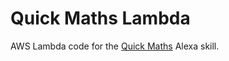 # Quick Maths Lambda

AWS Lambda code for the [Quick Maths](https://www.amazon.com/dp/B07DG97MPF) Alexa skill.
